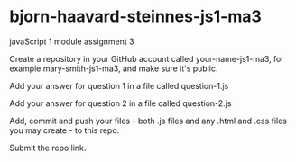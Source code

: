# bjorn-haavard-steinnes-js1-ma3
javaScript 1 module assignment 3

Create a repository in your GitHub account called your-name-js1-ma3, for example mary-smith-js1-ma3, and make sure it's public.

Add your answer for question 1 in a file called question-1.js

Add your answer for question 2 in a file called question-2.js

Add, commit and push your files - both .js files and any .html and .css files you may create - to this repo.

Submit the repo link.
